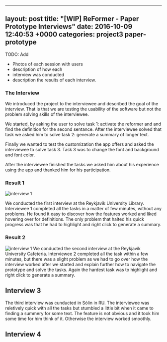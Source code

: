 
---
layout: post
title:  "[WIP] ReFormer - Paper Prototype Interviews"
date:   2016-10-09 12:40:53 +0000
categories: project3 paper-prototype
---
TODO: Add 

- Photos of each session with users
- description of how each
- interview was conducted
- description the results of each interview. 



### The Interview

We introduced the project to the interviewee and described the goal of the interview. That is that we are testing the usability of the software but not the problem solving skills of the interviewee. 

We started, by asking the user to solve task 1: activate the reformer and and find the definition for the second sentance. After the interviewee solved that task we asked him to solve task 2: generate a summary of longer text.

Finally we wanted to test the customization the app offers and asked the interviewee to solve task 3. Task 3 was to change the font and background and font color.

After the interviewee finished the tasks we asked him about his experience using the app and thanked him for his participation.

### Result 1
![interview 1](https://raw.githubusercontent.com/NOTHGroup/nothgroup.github.io/master/image/interview1.jpg)

We conducted the first interview at the Reykjavik University Library. Interviewee 1 completed all the tasks in a matter of few minutes, without any problems. He found it easy to discover how the features worked and liked hovering over for definitions. The only problem that halted his quick progress was that he had to highlight and right click to generate a summary.


### Result 2
![interview 1](https://raw.githubusercontent.com/NOTHGroup/nothgroup.github.io/master/image/interview2.jpg)
We conducted the second interview at the Reykjavík University Cafeteria. Interviewee 2 completed all the task within a few minutes, but there was a slight problem as we had to go over how the interview worked after we started and explain further how to navigate the prototype and solve the tasks. Again the hardest task was to highlight and right click to generate a summary.

## Interview 3

The third interview was cunducted in Sólin in RU. The interviewee was reletively quick with all the tasks but stumbled a little bit when it came to finding a summery for some text. The feature is not obvious and it took him some time for him think of it. Otherwise the interview worked smoothly.

## Interview 4
